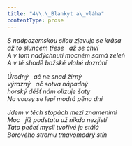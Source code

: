 ```yaml
---
title: "4\\.\_Blankyt a\_vláha"
contentType: prose
---
```


<section>

_S nadpozemskou silou zjevuje se krása  
až to sluncem třese   až se chví  
A v tom nadýchnutí mocném samá zeleň  
A v té shodě božské vlahé dozrání_

</section>

<section>

_Úrodný   ač ne snad žírný  
výrazný   ač sotva nápadný  
horský déšť nám olizuje šaty  
Na vousy se lepí modrá pěna dní_

</section>

<section>

_Jdem v těch stopách mezi znameními  
Moc   jíž podstatu už nikdo nezjistí  
Tato pečeť mysli tvořivé je stálá  
Borového stromu tmavomodrý stín_

</section>
